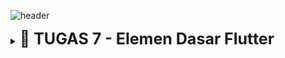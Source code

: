 ![header](https://drive.google.com/uc?export=view&id=1hF-WTVj7ckmoIEr7YM-ATnasUb2OdN3t) 

<details tugas2>
  <summary><b style="font-size:25px;">📕 TUGAS 7 - Elemen Dasar Flutter</b></summary>

### Jelaskan apa yang dimaksud dengan stateless widget dan stateful widget, dan jelaskan perbedaan dari keduanya.

#### Stateless Widget:<br>
Ini adalah widget yang tidak memiliki status internal yang dapat berubah. Stateless widget hanya dapat menerima input melalui konstruktor, dan tampilannya tidak akan berubah berdasarkan interaksi pengguna atau variabel internal. Contoh dari stateless widget adalah widget Text dan Icon. Karena tidak memiliki state, tampilannya hanya diperbarui ketika ada perubahan dari widget induk atau struktur aplikasi yang memanggilnya​

#### Stateful Widget:<br>
Berbeda dengan stateless, stateful widget memiliki status internal yang bisa berubah selama masa hidup widget tersebut. Widget ini terdiri dari dua bagian utama:<br>
<b>StatefulWidget,</b> yang menentukan bentuk dasar widget.<br>
<b>State,</b> yang mengelola data dinamis dan bertanggung jawab atas perubahan tampilan sesuai perubahan data atau interaksi pengguna.Misalnya, widget <code>Checkbox</code> atau <code>TextField</code> menggunakan stateful widget untuk menyimpan nilai yang dapat diperbarui saat pengguna berinteraksi dengan widget tersebut​

#### Perbedaan Utama:

- <b>Stateless</b> tidak menyimpan informasi tentang status internal dan tidak berubah kecuali struktur aplikasinya diperbarui.<br>
- <b>Stateful</b> memungkinkan pembaruan tampilan sesuai dengan perubahan status atau data internal, yang dikelola melalui metode seperti setState()

### Sebutkan widget apa saja yang kamu gunakan pada proyek ini dan jelaskan fungsinya.
#### Scaffold:<br>
Scaffold adalah widget dasar yang menyediakan struktur halaman, seperti AppBar dan body. Di sini, Scaffold digunakan untuk menyediakan struktur halaman dengan AppBar di bagian atas dan konten utama di body.

#### AppBar:<br> 
AppBar adalah bagian dari Scaffold yang ditempatkan di bagian atas halaman dan berfungsi sebagai tempat menampilkan judul aplikasi. Pada proyek ini, AppBar menampilkan judul "Karesu" dengan warna latar belakang oranye.

#### SingleChildScrollView:<br>
Widget ini memungkinkan konten di dalamnya untuk di-scroll jika melebihi batas layar. Pada proyek ini, digunakan untuk memungkinkan pengguna menggulir konten jika tinggi layar tidak cukup untuk menampilkan seluruh tampilan.

#### Padding:<br>
Padding digunakan untuk memberikan ruang di sekitar widget lain. Di sini, Padding memberikan jarak pada konten dalam body Scaffold, serta di beberapa bagian lain untuk menambahkan ruang di sekitar teks atau elemen lainnya.

#### Column: <br>
Column adalah widget layout yang menyusun anak-anaknya secara vertikal. Pada proyek ini, Column digunakan untuk menempatkan elemen-elemen UI (seperti InfoCard dan ItemCard) dalam urutan vertikal.

#### Row: <br>
Row adalah widget layout yang menyusun anak-anaknya secara horizontal. Pada proyek ini, Row digunakan untuk menampilkan tiga InfoCard secara bersebelahan di bagian atas body.

#### InfoCard: <br>
InfoCard adalah custom widget yang dibuat khusus untuk menampilkan informasi seperti NPM, nama, dan kelas dalam bentuk kartu. Ini digunakan untuk menampilkan data pengguna dalam gaya yang terstruktur.

#### GridView: <br>
GridView adalah widget layout yang menampilkan anak-anaknya dalam bentuk grid. Dalam proyek ini, GridView.count digunakan untuk menampilkan ItemCard dalam tata letak tiga kolom, sehingga terlihat rapi dan mudah diakses.

#### Card: <br>
Card adalah widget yang digunakan untuk menampilkan elemen dalam bentuk kotak dengan efek bayangan. Pada InfoCard, Card digunakan untuk memberi tampilan yang lebih menonjol pada informasi pengguna.

#### Text: <br>
Widget ini digunakan untuk menampilkan teks. Digunakan di beberapa tempat seperti untuk menampilkan judul, nama pengguna, NPM, dan nama item di ItemCard.

#### Icon: <br>
Widget Icon digunakan untuk menampilkan ikon. Pada ItemCard, digunakan untuk menampilkan ikon yang terkait dengan setiap item (misalnya, ikon mobil untuk "Lihat Daftar Produk").

#### Material: <br>
Material adalah widget dasar yang memungkinkan pengaturan tema seperti warna dan bentuk sudut. Di ItemCard, Material digunakan untuk memberikan warna latar belakang yang sesuai untuk setiap item, serta memberikan sudut melengkung pada kartu.

#### InkWell: <br>
InkWell adalah widget yang memungkinkan deteksi interaksi tap pada suatu elemen. Di proyek ini, digunakan untuk memberikan efek ketika ItemCard ditekan, serta menampilkan SnackBar dengan pesan yang sesuai.

#### SnackBar: <br>
SnackBar adalah widget untuk menampilkan pesan notifikasi sementara di bagian bawah layar. Dalam proyek ini, digunakan untuk memberikan umpan balik kepada pengguna saat mereka menekan salah satu ItemCard.

### Apa fungsi dari setState()? Jelaskan variabel apa saja yang dapat terdampak dengan fungsi tersebut.
<code>setState()</code> adalah metode pada stateful widget yang digunakan untuk memberitahu Flutter bahwa terdapat perubahan pada variabel atau data di dalam kelas State. Saat <code>setState()</code> dipanggil, Flutter akan merender ulang tampilan untuk mencerminkan perubahan terbaru. Variabel yang terpengaruh biasanya adalah properti yang dikelola oleh kelas State pada stateful widget tersebut.

### Jelaskan perbedaan antara const dengan final.
Dalam dart

<b>const:</b> Digunakan untuk mendeklarasikan nilai konstan pada waktu kompilasi. Artinya, nilai dari variabel ini harus ditetapkan secara langsung dan tidak dapat diubah, serta nilai tersebut ditentukan pada saat kompilasi.<br>

<b>final:</b> Juga digunakan untuk variabel yang tidak dapat diubah setelah diinisialisasi, namun nilai final ditentukan saat runtime, bukan saat kompilasi.

### cara implementasi checklist
- Membuat sebuah program Flutter baru dengan tema E-Commerce yang sesuai dengan tugas-tugas sebelumnya.<br><br>
![fluttercreate](https://drive.google.com/uc?export=view&id=13sLYTkRhbp5JkbXkT2WOLAUFkB99zfp5)<br>
<b>Penjelasan Gambar:</b><br>
untuk membuat program flutter baru dengan tema E-Commerce yang sebelumnya yaitu karesu maka kita dapat menjalankan perintah <code>flutter create karesu_mobile</code> di terminal<br><br>
- Membuat tiga tombol sederhana dengan ikon dan teks untuk: Melihat daftar produk (Lihat Daftar Produk), Menambah produk (Tambah Produk), dan Logout (Logout)<br><br>
![flutterbutton](https://drive.google.com/uc?export=view&id=1g3eTtqI8mtV8FWHdtUqfIq4zOWebUmZd)<br>
<b>Penjelasan Gambar:</b><br>
kita membuat tiga tombol di dalam file menu.dart dengan menambah kode di atas di dalam 
```python
    ...

    class MyHomePage extends StatelessWidget {
    ...

    final List<ItemHomepage> items = [
         ItemHomepage("Lihat Daftar Produk", Icons.directions_car),
         ItemHomepage("Tambah Produk", Icons.add),
         ItemHomepage("Logout", Icons.logout),
     ];
    
    ...
    
    }
```

-  Mengimplementasikan warna-warna yang berbeda untuk setiap tombol (Lihat Daftar Produk, Tambah Produk, dan Logout).<br><br>
![buttoncolor](https://drive.google.com/uc?export=view&id=124wnZ-zrJ_MAjPCaJHOzzKOCX_gtNUSI)<br>
<b>Penjelasan Gambar:</b><br>
kita memberikan warna berbeda pada tiap button. kode di atas ditambahkan di dalam
``` python
...

class ItemCard extends StatelessWidget {
    ...

    Color _getButtonColor(String name) {
    switch (name) {
      case "Lihat Daftar Produk":
        return const Color(0xFFf05225);  // Orange
      case "Tambah Produk":
        return const Color(0xFFff8d21);  // Light Orange
      case "Logout":
        return const Color(0xFFffa652);  // Orange
      default:
        return Colors.blue;  // Default color
      }
    }
    ...

     @override
  Widget build(BuildContext context) {
    return Material(
      // Menentukan warna latar belakang dari tema aplikasi.
      color: _getButtonColor(item.name), // tambahkan ini juga
    ...
```

-  Memunculkan Snackbar dengan tulisan:
 "Kamu telah menekan tombol Lihat Daftar Produk" ketika tombol Lihat Daftar Produk ditekan.
 "Kamu telah menekan tombol Tambah Produk" ketika tombol Tambah Produk ditekan.
 "Kamu telah menekan tombol Logout" ketika tombol Logout ditekan.<br><br>
![flutterbutton](https://drive.google.com/uc?export=view&id=1zeOXfdEqC-hZz4bnRGhhLxZnCbVLTB9_)<br>
<b>Penjelasan Gambar:</b><br>
kita memberikan aksi ketika di tap tombol akan mengeluarkan sebuah "snackbar" yang berbentuk pop up message bertuliskan pesan yang sesuai. kode di atas di tambahkan di dalam
```python
...
class ItemCard extends StatelessWidget {
    ...

    @override
  Widget build(BuildContext context) {
    return Material(
    
     onTap: () {
          // Menampilkan pesan SnackBar saat kartu ditekan.
          ScaffoldMessenger.of(context)
            ..hideCurrentSnackBar()
            ..showSnackBar(
              SnackBar(content: Text("Kamu telah menekan tombol ${item.name}!"))
            );
        },
    ...

    )

    ...
}
```
</details>

